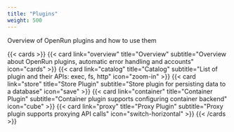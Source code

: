 ```yaml
---
title: "Plugins"
weight: 500
---
```


Overview of OpenRun plugins and how to use them

{{< cards >}}
{{< card link="overview" title="Overview" subtitle="Overview about OpenRun plugins, automatic error handling and accounts" icon="cards" >}}
{{< card link="catalog" title="Catalog" subtitle="List of plugin and their APIs: exec, fs, http" icon="zoom-in" >}}
{{< card link="store" title="Store Plugin" subtitle="Store plugin for persisting data to a database" icon="save" >}}
{{< card link="container" title="Container Plugin" subtitle="Container plugin supports configuring container backend" icon="cube" >}}
{{< card link="proxy" title="Proxy Plugin" subtitle="Proxy plugin supports proxying API calls" icon="switch-horizontal" >}}
{{< /cards >}}
